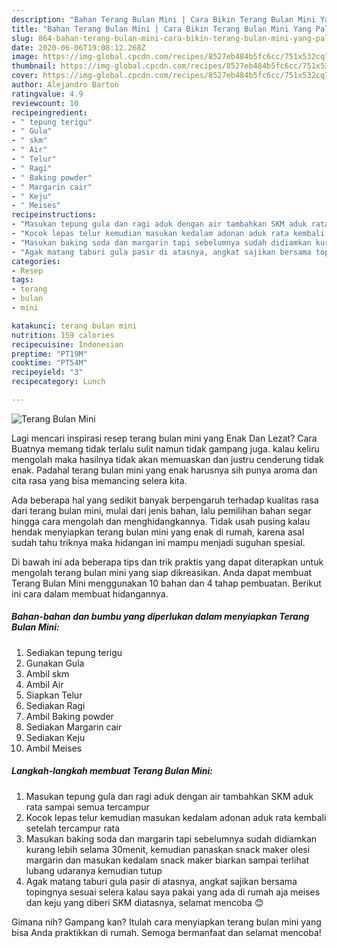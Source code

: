 ```yaml
---
description: "Bahan Terang Bulan Mini | Cara Bikin Terang Bulan Mini Yang Paling Enak"
title: "Bahan Terang Bulan Mini | Cara Bikin Terang Bulan Mini Yang Paling Enak"
slug: 864-bahan-terang-bulan-mini-cara-bikin-terang-bulan-mini-yang-paling-enak
date: 2020-06-06T19:08:12.268Z
image: https://img-global.cpcdn.com/recipes/8527eb484b5fc6cc/751x532cq70/terang-bulan-mini-foto-resep-utama.jpg
thumbnail: https://img-global.cpcdn.com/recipes/8527eb484b5fc6cc/751x532cq70/terang-bulan-mini-foto-resep-utama.jpg
cover: https://img-global.cpcdn.com/recipes/8527eb484b5fc6cc/751x532cq70/terang-bulan-mini-foto-resep-utama.jpg
author: Alejandro Barton
ratingvalue: 4.9
reviewcount: 10
recipeingredient:
- " tepung terigu"
- " Gula"
- " skm"
- " Air"
- " Telur"
- " Ragi"
- " Baking powder"
- " Margarin cair"
- " Keju"
- " Meises"
recipeinstructions:
- "Masukan tepung gula dan ragi aduk dengan air tambahkan SKM aduk rata sampai semua tercampur"
- "Kocok lepas telur kemudian masukan kedalam adonan aduk rata kembali setelah tercampur rata"
- "Masukan baking soda dan margarin tapi sebelumnya sudah didiamkan kurang lebih selama 30menit, kemudian panaskan snack maker olesi margarin dan masukan kedalam snack maker biarkan sampai terlihat lubang udaranya kemudian tutup"
- "Agak matang taburi gula pasir di atasnya, angkat sajikan bersama topingnya sesuai selera kalau saya pakai yang ada di rumah aja meises dan keju yang diberi SKM diatasnya, selamat mencoba 😊"
categories:
- Resep
tags:
- terang
- bulan
- mini

katakunci: terang bulan mini 
nutrition: 159 calories
recipecuisine: Indonesian
preptime: "PT19M"
cooktime: "PT54M"
recipeyield: "3"
recipecategory: Lunch

---
```



![Terang Bulan Mini](https://img-global.cpcdn.com/recipes/8527eb484b5fc6cc/751x532cq70/terang-bulan-mini-foto-resep-utama.jpg)

Lagi mencari inspirasi resep terang bulan mini yang Enak Dan Lezat? Cara Buatnya memang tidak terlalu sulit namun tidak gampang juga. kalau keliru mengolah maka hasilnya tidak akan memuaskan dan justru cenderung tidak enak. Padahal terang bulan mini yang enak harusnya sih punya aroma dan cita rasa yang bisa memancing selera kita.



Ada beberapa hal yang sedikit banyak berpengaruh terhadap kualitas rasa dari terang bulan mini, mulai dari jenis bahan, lalu pemilihan bahan segar hingga cara mengolah dan menghidangkannya. Tidak usah pusing kalau hendak menyiapkan terang bulan mini yang enak di rumah, karena asal sudah tahu triknya maka hidangan ini mampu menjadi suguhan spesial.


Di bawah ini ada beberapa tips dan trik praktis yang dapat diterapkan untuk mengolah terang bulan mini yang siap dikreasikan. Anda dapat membuat Terang Bulan Mini menggunakan 10 bahan dan 4 tahap pembuatan. Berikut ini cara dalam membuat hidangannya.

<!--inarticleads1-->

##### Bahan-bahan dan bumbu yang diperlukan dalam menyiapkan Terang Bulan Mini:

1. Sediakan  tepung terigu
1. Gunakan  Gula
1. Ambil  skm
1. Ambil  Air
1. Siapkan  Telur
1. Sediakan  Ragi
1. Ambil  Baking powder
1. Sediakan  Margarin cair
1. Sediakan  Keju
1. Ambil  Meises




<!--inarticleads2-->

##### Langkah-langkah membuat Terang Bulan Mini:

1. Masukan tepung gula dan ragi aduk dengan air tambahkan SKM aduk rata sampai semua tercampur
1. Kocok lepas telur kemudian masukan kedalam adonan aduk rata kembali setelah tercampur rata
1. Masukan baking soda dan margarin tapi sebelumnya sudah didiamkan kurang lebih selama 30menit, kemudian panaskan snack maker olesi margarin dan masukan kedalam snack maker biarkan sampai terlihat lubang udaranya kemudian tutup
1. Agak matang taburi gula pasir di atasnya, angkat sajikan bersama topingnya sesuai selera kalau saya pakai yang ada di rumah aja meises dan keju yang diberi SKM diatasnya, selamat mencoba 😊




Gimana nih? Gampang kan? Itulah cara menyiapkan terang bulan mini yang bisa Anda praktikkan di rumah. Semoga bermanfaat dan selamat mencoba!

